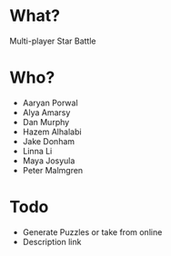 # What?

Multi-player Star Battle

# Who?

* Aaryan Porwal
* Alya Amarsy
* Dan Murphy
* Hazem Alhalabi
* Jake Donham
* Linna Li
* Maya Josyula
* Peter Malmgren

# Todo

* Generate Puzzles or take from online
* Description link
